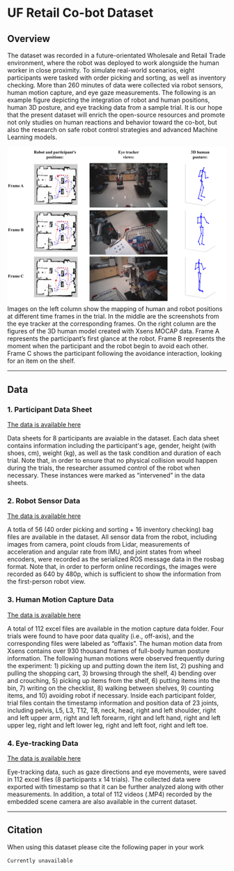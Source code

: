 # UF Retail Co-bot Dataset

## Overview
The dataset was recorded in a future-orientated Wholesale and Retail Trade environment, where the robot was deployed to work alongside the human worker in close proximity. To simulate real-world scenarios, eight participants were tasked with order picking and sorting, as well as inventory checking. More than 260 minutes of data were collected via robot sensors, human motion capture, and eye gaze measurements. The following is an example figure depicting the integration of robot and human positions, human 3D posture, and eye tracking data from a sample trial. It is our hope that the present dataset will enrich the open-source resources and promote not only studies on human reactions and behavior toward the co-bot, but also the research on safe robot control strategies and advanced Machine Learning models.

![image](img/Tra_eye_pose2.png)
Images on the left column show the mapping of human and robot positions at different time frames in the trial. In the middle are the screenshots from the eye tracker at the corresponding frames. On the right column are the figures of the 3D human model created with Xsens MOCAP data. Frame A represents the participant’s first glance at the robot. Frame B represents the moment when the participant and the robot begin to avoid each other. Frame C shows the participant following the avoidance interaction, looking for an item on the shelf.

---

## Data

### 1. Participant Data Sheet
[The data is available here](https://drive.google.com/drive/folders/1MxfFcM2HyELjD30PSB8-rugwxGerSGs0?usp=sharing)

Data sheets for 8 participants are avaiable in the dataset. Each data sheet contains information including the participant's age, gender, height (with shoes, cm), weight (kg), as well as the task condition and duration of each trial. Note that, in order to ensure that no physical collision would happen during the trials, the researcher assumed control of the robot when necessary. These instances were marked as “intervened” in the data sheets. 

### 2. Robot Sensor Data 
[The data is available here](https://drive.google.com/drive/folders/1VCCNtc3Q2Ze17ZGqW6EL3zLpvpnGsVo4?usp=sharing)

A totla of 56 (40 order picking and sorting + 16 inventory checking) bag files are available in the dataset. All sensor data from the robot, including images from camera, point clouds from Lidar, measurements of acceleration and angular rate from IMU, and joint states from wheel encoders,  were recorded as the serialized ROS message data in the rosbag format. Note that, in order to perform online recordings, the images were recorded as 640 by 480p, which is sufficient to show the information from the first-person robot view.

### 3. Human Motion Capture Data
[The data is available here](https://drive.google.com/drive/folders/11kD9yYiS9oEJdhFkgM_LZH-CquVhg-5M?usp=sharing)

A total of 112 excel files are available in the motion capture data folder. Four trials were found to have poor data quality (i.e., off-axis), and the corresponding files were labeled as “offaxis”. The human motion data from Xsens contains over 930 thousand frames of full-body human posture information. The following human motions were observed frequently during the experiment: 1) picking up and putting down the item list, 2) pushing and pulling the shopping cart, 3) browsing through the shelf, 4) bending over and crouching, 5) picking up items from the shelf, 6) putting items into the bin, 7) writing on the checklist, 8) walking between shelves, 9) counting items, and 10) avoiding robot if necessary. Inside each participant folder, trial files contain the timestamp information and position data of 23 joints, including pelvis, L5, L3, T12, T8, neck, head, right and left shoulder, right and left upper arm,  right and left forearm, right and left hand, right and left upper leg, right and left lower leg, right and left foot, right and left toe.

### 4. Eye-tracking Data
[The data is available here](https://drive.google.com/drive/folders/1XMwLd4W3uMEcmzE32H_nVReS8xUo2pCZ?usp=sharing)

Eye-tracking data, such as gaze directions and eye movements, were saved in 112 excel files (8 participants x 14 trials). The collected data were exported with timestamp so that it can be further analyzed along with other measurements. In addition, a total of 112 videos (.MP4) recorded by the embedded scene camera are also available in the current dataset. 

---

## Citation

When using this dataset please cite the following paper in your work

```markdown
Currently unavailable
```

